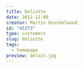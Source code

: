 ```yaml
---
title: Deliotte
date: 2012-12-08
creator: Martin Hinshelwood
id: "45373"
type: customers
slug: deliotte
tags:
  - homepage
preview: deloit.jpg
---
```

